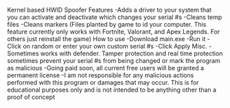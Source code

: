 Kernel based HWID Spoofer
Features
  -Adds a driver to your system that you can activate and deactivate which changes your serial #s
  -Cleans temp files
  -Cleans markers (Files planted by game to id your computer. This feature currently only works with Fortnite, Valorant, and Apex Legends. For others just reinstall the game)
How to use
  -Download main.exe
  -Run it
  -Click on random or enter your own custom serial #s
  -Click Apply
Misc.
  -Sometimes works with defender. Tamper protection and real time protection sometimes prevent your serial #s from being changed or mark the program as malicious
  -Going paid soon, all current free users will be granted a permanent license
  -I am not responsible for any malicious actions performed with this program or damages that may occur. This is for educational purposes only and is not intended to be anything other than a proof of concept
